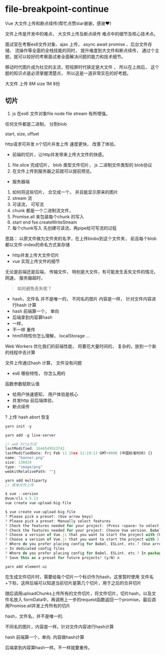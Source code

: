 # file-breakpoint-continue

Vue 大文件上传和断点续传(帮忙点赞star谢谢，感谢♥)

文件上传是开发中的难点， 大文件上传及断点续传 难点中的细节及核心技术点。

面试官在考察es6文件对象、ajax 上传， async await promise 、后台文件存储、
流操作等全面的全栈技能的同时， 提升难度到大文件和断点续传， 
通过个主题，就可以较好的考察面试者全面解决问题的能力和技术细节。

移动时代图片成为社交的主流，短视屏时代铁定是大文件 ， 所以在上岗后， 
这个题的知识点是必须掌握清楚点， 所以这是一道非常实在的好考题。

大文件  上传   8M   size 1M  8份
 
## 切片 

1. js 在es6 文件对象file node file stream 有所增强。

任何文件都是二进制， 分割blob 

start,  size, offset  

http请求可并发  n个切片并发上传 速度更快， 改善了体验。

- 前端的切片，让http并发带来上传大文件的快感。

1. file.slice 完成切片， blob 类型文件切片， js 二进制文件类型的 blob协议 
2. 在文件上传到服务器之前就可以提前预览。 
  
- 服务器端

1. 如何将这些切片， 合交成一个， 并且能显示原来的图片
2. stream 流 
3. 可读流， 可写流
4. chunk 都是一个二进制流文件， 
5. Promise.all 来包装每个chunk 的写入
6. start end   fse.createWriteStream 
7. 每个chunk写入 先创建可读流，再pipe给可写流的过程 

思路： 以原文件做为文件夹的名字，在上传blobs到这个文件夹， 
前且每个blob 都以文件-index的命名方式来存储

- http并发上传大文件切片 
- vue 实现上传文件的细节

无论是前端还是后端， 传输文件， 特别是大文件，有可能发生丢失文件的情况，网速， 服务器超时， 

> 如何避免丢失呢？ 

- hash，文件名 并不是唯一的， 不同名的图片 内容是一样， 针对文件内容进行hash 计算
- hash  前端算一个， 单向
- 后端拿到内容算hash 
- 一样， 
- 不一样 重传
- html5特性你怎么理解， localStorage ...

Web Workers  优化我们的前端性能， 将要花大量时间的， 复杂的，放到一个新的线程中去计算

文件上传通过hash 计算， 文件没有问题

- es6 哪些特性， 你怎么用的

函数参数赋默认值 

- 给用户快速感知， 用户体验是核心
- 并发http 前后端体验， 
- 断点续传

? 上传 
hash 
abort 
恢复

```js
yarn init -y

yarn add -g live-server

// web http方式
lastModified: 1644549553742
lastModifiedDate: Fri Feb 11 20xx 11:19:13 GMT+0800 (中国标准时间) {}
name: "banner.png"
size: 138424
type: "image/png"
webkitRelativePath: ""j
```

```js
yarn add multiparty
// 表单文件上传

$ vue --version
@vue/cli 4.5.13
vue create vue-upload-big-file

$ vue create vue-upload-big-file
? Please pick a preset: (Use arrow keys)
? Please pick a preset: Manually select features
? Check the features needed for your project: (Press <space> to select, <a> to t
? Check the features needed for your project: Choose Vue version, Babel
? Choose a version of Vue.js that you want to start the project with (Use arrow
? Choose a version of Vue.js that you want to start the project with 2.x
? Where do you prefer placing config for Babel, ESLint, etc.? (Use arrow keys)
> In dedicated config files
? Where do you prefer placing config for Babel, ESLint, etc.? In package.json
? Save this as a preset for future projects? (y/N) n

yarn add element-ui
```

在生成文件切片时，需要给每个切片一个标识作为hash，这里暂时使用 文件名+下标，这样后端可以知道当前切片是第几个切片，用于之后的合并切片

随后调用uploadChunks上传所有的文件切片，将文件切片，切片hash，以及文件名放入
formData中，再调用上一步的request函数返回一个promise，最后调用Promise.all并发上传所有的切片

hash，文件名，并不是唯一的.

不同名的图片，内容是一样。针对文件内容进行hash计算

hash 前端算一个，单向. 内容做hash计算

后端拿到内容算hash一样。不一样就要重传。







